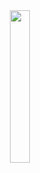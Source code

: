 <div align="center">
<img src="https://c.tenor.com/nHBgEK6zEQMAAAAj/cat-gray.gif" align="left" height="25%" width="25%" />
</div>

<!-- <div align="center">
<img src="https://c.tenor.com/azZCJ2YpsGgAAAAi/programming.gif" align="left" height="25%" width="25%" />
</div> -->
